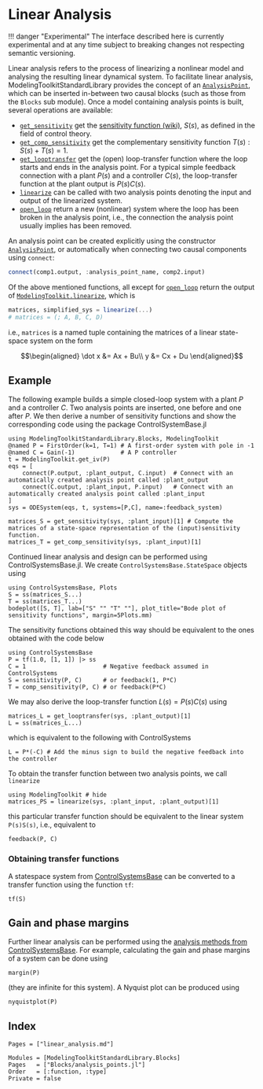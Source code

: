 # Linear Analysis

!!! danger "Experimental"
    The interface described here is currently experimental and at any time subject to breaking changes not respecting semantic versioning. 

Linear analysis refers to the process of linearizing a nonlinear model and analysing the resulting linear dynamical system. To facilitate linear analysis, ModelingToolkitStandardLibrary provides the concept of an [`AnalysisPoint`](@ref), which can be inserted in-between two causal blocks (such as those from the `Blocks` sub module). Once a model containing analysis points is built, several operations are available:

- [`get_sensitivity`](@ref) get the [sensitivity function (wiki)](https://en.wikipedia.org/wiki/Sensitivity_(control_systems)), $S(s)$, as defined in the field of control theory.
- [`get_comp_sensitivity`](@ref) get the complementary sensitivity function $T(s) : S(s)+T(s)=1$.
- [`get_looptransfer`](@ref) get the (open) loop-transfer function where the loop starts and ends in the analysis point. For a typical simple feedback connection with a plant $P(s)$ and a controller $C(s)$, the loop-transfer function at the plant output is $P(s)C(s)$.
- [`linearize`](@ref) can be called with two analysis points denoting the input and output of the linearized system.
- [`open_loop`](@ref) return a new (nonlinear) system where the loop has been broken in the analysis point, i.e., the connection the analysis point usually implies has been removed.

An analysis point can be created explicitly using the constructor [`AnalysisPoint`](@ref), or automatically when connecting two causal components using `connect`:
```julia
connect(comp1.output, :analysis_point_name, comp2.input)
```

Of the above mentioned functions, all except for [`open_loop`](@ref) return the output of [`ModelingToolkit.linearize`](@ref), which is
```julia
matrices, simplified_sys = linearize(...)
# matrices = (; A, B, C, D)
```
i.e., `matrices` is a named tuple containing the matrices of a linear state-space system on the form
```math
\begin{aligned}
\dot x &= Ax + Bu\\
y &= Cx + Du
\end{aligned}
```

## Example
The following example builds a simple closed-loop system with a plant $P$ and a controller $C$. Two analysis points are inserted, one before and one after $P$. We then derive a number of sensitivity functions and show the corresponding code using the package ControlSystemBase.jl

```@example LINEAR_ANALYSIS
using ModelingToolkitStandardLibrary.Blocks, ModelingToolkit
@named P = FirstOrder(k=1, T=1) # A first-order system with pole in -1
@named C = Gain(-1)             # A P controller
t = ModelingToolkit.get_iv(P)
eqs = [
    connect(P.output, :plant_output, C.input)  # Connect with an automatically created analysis point called :plant_output
    connect(C.output, :plant_input, P.input)   # Connect with an automatically created analysis point called :plant_input
]
sys = ODESystem(eqs, t, systems=[P,C], name=:feedback_system)

matrices_S = get_sensitivity(sys, :plant_input)[1] # Compute the matrices of a state-space representation of the (input)sensitivity function.
matrices_T = get_comp_sensitivity(sys, :plant_input)[1]
```
Continued linear analysis and design can be performed using ControlSystemsBase.jl.
We create `ControlSystemsBase.StateSpace` objects using
```@example LINEAR_ANALYSIS
using ControlSystemsBase, Plots
S = ss(matrices_S...)
T = ss(matrices_T...)
bodeplot([S, T], lab=["S" "" "T" ""], plot_title="Bode plot of sensitivity functions", margin=5Plots.mm)
```

The sensitivity functions obtained this way should be equivalent to the ones obtained with the code below

```@example LINEAR_ANALYSIS_CS
using ControlSystemsBase
P = tf(1.0, [1, 1]) |> ss
C = 1                      # Negative feedback assumed in ControlSystems
S = sensitivity(P, C)      # or feedback(1, P*C)
T = comp_sensitivity(P, C) # or feedback(P*C)
```

We may also derive the loop-transfer function $L(s) = P(s)C(s)$ using

```@example LINEAR_ANALYSIS
matrices_L = get_looptransfer(sys, :plant_output)[1]
L = ss(matrices_L...)
```
which is equivalent to the following with ControlSystems
```@example LINEAR_ANALYSIS_CS
L = P*(-C) # Add the minus sign to build the negative feedback into the controller
```


To obtain the transfer function between two analysis points, we call `linearize`
```@example LINEAR_ANALYSIS
using ModelingToolkit # hide
matrices_PS = linearize(sys, :plant_input, :plant_output)[1]
```
this particular transfer function should be equivalent to the linear system `P(s)S(s)`, i.e., equivalent to
```@example LINEAR_ANALYSIS_CS
feedback(P, C)
```

### Obtaining transfer functions
A statespace system from [ControlSystemsBase](https://juliacontrol.github.io/ControlSystems.jl/stable/man/creating_systems/) can be converted to a transfer function using the function `tf`:
```@example LINEAR_ANALYSIS_CS
tf(S)
```

## Gain and phase margins
Further linear analysis can be performed using the [analysis methods from ControlSystemsBase](https://juliacontrol.github.io/ControlSystems.jl/stable/lib/analysis/). For example, calculating the gain and phase margins of a system can be done using
```@example LINEAR_ANALYSIS_CS
margin(P)
```
(they are infinite for this system). A Nyquist plot can be produced using 
```@example LINEAR_ANALYSIS_CS
nyquistplot(P)
```
## Index
```@index
Pages = ["linear_analysis.md"]
```

```@autodocs
Modules = [ModelingToolkitStandardLibrary.Blocks]
Pages   = ["Blocks/analysis_points.jl"]
Order   = [:function, :type]
Private = false
```
